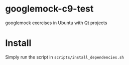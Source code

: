 # googlemock-c9-test
googlemock exercises in Ubuntu with Qt projects

# Install 

Simply run the script in `scripts/install_dependencies.sh`


